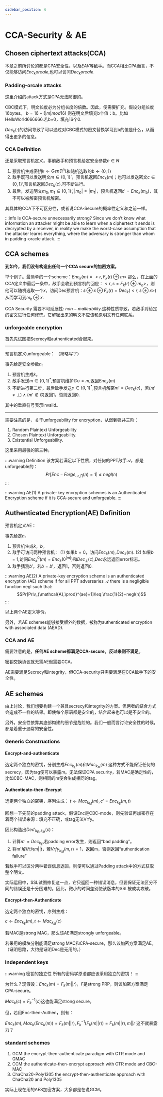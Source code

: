 ```yaml
---
sidebar_position: 6
---
```


# CCA-Security ＆ AE

## Chosen ciphertext attacks(CCA)

本章之前所讨论的都是CPA安全性，以及$EAV$等敌手。而CCA相比CPA而言，不仅能够访问$Enc_korcale$,也可以访问$Dec_korcale$.

### Padding-orcale attacks

这里介绍的attack方式是CPA无法防御的。

CBC模式下，明文长度必为分组长度的倍数。因此，便需要扩充。假设分组长度16bytes。
$b=16-(|m|mod 16)$
则在明文后填充b个值：b。比如HelloWorld666666.若b=0，填充16个0.

$Dec_k(\cdot)$的访问导致了可以通过对CBC模式的密文替换学习到b的值是什么，从而得出更多的信息。

### CCA Definition

还是采取预言机定义。事前敌手和预言机给定安全参数$n\in N$

1. 预言机生成密钥$k\leftarrow Gen(1^n)$和随机选取的$b\leftarrow\{0,1\}$
2. 敌手既可以发送明文$m\in\{0,1\}’$，预言机返回$Enc_k( m)$；也可以发送密文$c\in\{0,1\}’$,预言机返回$Dec_k( c)$.可不断进行。
3. 最后，发送明文$m_0,m_1\in \{0,1\}’,|m_0|=|m_1|$，预言机返回$c'=Enc_k(m_b)$，其不可以被解密预言机解密。

其具体的CCA下不可区分性，或者说CCA-Secure的概率性定义和之前一样。

:::info Is CCA-secure unnecessarily strong?
    Since we don’t know what information an attacker might be able to learn when a ciphertext it sends is decrypted by a receiver, in reality we make the worst-case assumption that the attacker learns everything, where the adversary is stronger than whom in padding-oracle attack.
:::

## CCA schemes

**到如今，我们没有构造出任何一个CCA secure的加密方案。**

举个例子。最简单的一个scheme：$Enc_k(m)=<r,F_k( r)\oplus m>$
那么，在上面的CCA定义中最后一条中，敌手会收到预言机的回应：$<r,s=F_k( r)\oplus m_b>$，则他可以随机选取一个$x$，访问Dec预言机：$s\oplus x\oplus F_k( r)=Dec_k(<r,s\oplus x>)$
从而学习到$m_b\oplus x$.

CCA Security 需要不可延展性: $non-malleability$.这种性质导致，若敌手对给定的密文进行任何修饰。它解密出来的明文不应该和原明文有任何联系。

### unforgeable encryption

首先先试图把Secrecy和authenticated合起来。

----
预言机定义unforgeable：
（简略写了）

事先给定安全参数$n$。

1. 预言机生成$k$。
2. 敌手发送$m\in\{0,1\}^*$,预言机维护$G\cup=m$,返回$Enc_k(m)$
3. 不断进行第二步，最后敌手发送$c\in \{0,1\}^*$,预言机解密$m'=Dec_k( c)$，若$(m'\neq \bot)\land(m'\notin G)$返回1，否则返回0.

其中的垂直符号表示invalid。

----

需要注意的是，关于unforgeability for encryption，从弱到强共三阶：

1. Random Plaintext Unforgeability
2. Chosen Plaintext Unforgeability.
3. Existential Unforgeability.

这里采用最强的第三种。

:::warning Definition
    该方案若满足以下性质，对任何的PPT敌手$\mathcal{A}$，都是unforgeable的：
    $$Pr[Enc-Forge_{\mathcal{A},\prod}(n)=1]\leq negl(n)$$
:::

:::warning AE(1)
    A private-key encryption schemes is an Authenticated Encryption scheme if it is CCA-secure and unforgeable.
:::

## Authenticated Encryption(AE) Definition

预言机定义AE：

事先给定$n$。

1. 预言机生成$k$，$b$。
2. 敌手可访问两种预言机：
(1) 如果$b=0$，访问$Enc_k(m),Dec_k(m)$.
(2) 如果$b=1$,访问$Enc_k^0(m)=Enc_k(0^{|m|})$和$Dec_\bot( c)$,$Dec$永远返回error标志。
3. 敌手猜测$b'$，若$b=b'$，返回1，否则返回0.

:::warning AE(2)
    A private-key encryption scheme is an authenticated encryption (AE) scheme if for all PPT adversaries $\mathcal{A}$ there is a negligible function negl such that:
    $$Pr[Priv_{\mathcal{A},\prod}^{ae}=1]\leq \frac{1}{2}+negl(n)$$
:::

以上两个AE定义等价。

另外，若AE schemes能够接受额外的数据，被称为authenticated encryption with associated data (AEAD).

### CCA and AE

需要注意的是，**任何AE scheme都满足CCA-secure，反过来则不满足。**

密钥交换协议就无需AE但需要CCA。

AE需要满足Secrecy和integrity，但CCA-security只需要满足在CCA敌手下的安全性。

## AE schemes

由上讨论，我们想要构建一个兼具secrecy和integrity的方案。但两者的结合方式会造成不一样的结果。即使每个原语都是安全的，结合起来也可以是不安全的。

另外，安全性依靠其底部构建的细节是危险的。我们一般而言讨论安全性的时候，都是着重于通常的安全性。

### Generic Constructions

#### Encrypt-and-authenticate

选定两个独立的密钥，分别生成$Enc_{k_E}(m)$和$Mac_{k_M}(m)$
这种方式不能保证任何的secrecy，因为tag便可以暴露$m$。无法保证CPA security，若MAC是确定性的，比如CBC-MAC，则相同的m便会生成相同的tag。

#### Authenticate-then-Encrypt

选定两个独立的密钥，序列生成：
$t\leftarrow Mac_{k_M}(m),c'=Enc_{k_E}(m,t)$

回想一下先前的padding attack，假设Enc是CBC-mode，则先验证再加密存在着两个错误来源：填充不正确，或tag无法Vrfy。

因此构造出$Dec'_{k_E,k_M}( c)$：

1. 计算$m'=Dec_{k_E}$,若padding error发生，则返回“bad padding”。
2. 将m'解析为$m||t$，若$Vrfy_{k_M}(m,t)=1$，返回m，否则返回“authentication failure”

若敌手可以区分两种错误信息返回，则便可以通过Padding attack中的方式获取整个明文。

实际运用中，SSL试图修复这一点，它只返回一种错误消息，但要保证无法区分不同的错误还是十分困难的。因此，微小的时间差别使该版本的SSL被成功攻破。

#### Encrypt-then-Authenticate

选定两个独立的密钥，序列生成：

$c\leftarrow Enc_{k_E}(m),t\leftarrow Mac_{k_M}( c)$

若MAC是strong MAC，那么该AE满足strongly unforgeable。

若采用的模块分别能满足strong MAC和CPA-secure，那么该加密方案满足AE。
（证明思路，大约是证明Dec是无用的。）

### Independent keys

:::warning 密钥的独立性
    所有的密码学原语都应该采用独立的密钥！
:::

为什么？现假设：$Enc_k(m)=F_k(m||r)$，$F$是strong PRP，则该加密方案满足CPA-secure。

$Mac_k( c)=F_k^{-1}( c)$这也能满足strong secure。

但，若用Enc-then-Authen，则有：

$Enc_k(m),Mac_k(Enc_k(m))=F_k(m||r),F_k^{-1}(F_k(m||r))=F_k(m||r),m||r$
这不就暴露力？

### standard schemes

1. GCM
the encrypt-then-authenticate paradigm with CTR mode and GMAC
2. CCM
the authenticate-then-encrypt approach with CTR mode and CBC-MAC
3. ChaCha20-Poly1305
the encrypt-then-authenticate approach with ChaCha20 and Poly1305

实际上现在用的AES加密方案，大多都是在说GCM。
